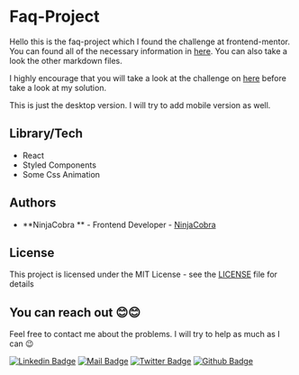 # Faq-Project

Hello this is the faq-project which I found the challenge at frontend-mentor. You can found all of the necessary information in [here](README-challenge.md). You can also take a look the other markdown files.

I highly encourage that you will take a look at the challenge on [here](https://www.frontendmentor.io/challenges/faq-accordion-card-XlyjD0Oam) before take a look at my solution.

This is just the desktop version. I will try to add mobile version as well.

## Library/Tech

- React
- Styled Components
- Some Css Animation

## Authors

- **NinjaCobra ** - Frontend Developer - [NinjaCobra](https://github.com/NinjaCobra)

## License

This project is licensed under the MIT License - see the [LICENSE](LICENSE) file for details

## You can reach out 😊😊

Feel free to contact me about the problems. I will try to help as much as I can 😉

[![Linkedin Badge](https://img.shields.io/badge/linkedin-%230077B5.svg?&style=for-the-badge&logo=linkedin&logoColor=white)](https://www.linkedin.com/in/NinjaCobra/)
[![Mail Badge](https://img.shields.io/badge/email-c14438?style=for-the-badge&logo=Gmail&logoColor=white&link=mailto:furkanozbek1995@gmail.com)](mailto:furkanozbek1995@gmail.com)
[![Twitter Badge](https://img.shields.io/badge/twitter-1DA1F2?style=for-the-badge&logo=twitter&logoColor=white)](https://twitter.com/NinjaCobra_)
[![Github Badge](https://img.shields.io/badge/github-333?style=for-the-badge&logo=github&logoColor=white)](https://github.com/NinjaCobra)
